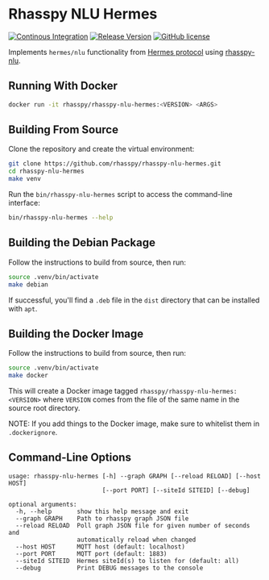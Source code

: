 # Rhasspy NLU Hermes

[![Continous Integration](https://github.com/rhasspy/rhasspy-nlu-hermes/workflows/Tests/badge.svg)](https://github.com/rhasspy/rhasspy-nlu-hermes/actions)
[![Release Version](https://images.microbadger.com/badges/version/rhasspy/rhasspy-nlu-hermes.svg)](https://hub.docker.com/r/rhasspy/rhasspy-nlu-hermes)
[![GitHub license](https://img.shields.io/github/license/rhasspy/rhasspy-nlu-hermes.svg)](https://github.com/rhasspy/rhasspy-nlu-hermes/blob/master/LICENSE)

Implements `hermes/nlu` functionality from [Hermes protocol](https://docs.snips.ai/reference/hermes) using [rhasspy-nlu](https://github.com/rhasspy/rhasspy-nlu).

## Running With Docker

```bash
docker run -it rhasspy/rhasspy-nlu-hermes:<VERSION> <ARGS>
```

## Building From Source

Clone the repository and create the virtual environment:

```bash
git clone https://github.com/rhasspy/rhasspy-nlu-hermes.git
cd rhasspy-nlu-hermes
make venv
```

Run the `bin/rhasspy-nlu-hermes` script to access the command-line interface:

```bash
bin/rhasspy-nlu-hermes --help
```

## Building the Debian Package

Follow the instructions to build from source, then run:

```bash
source .venv/bin/activate
make debian
```

If successful, you'll find a `.deb` file in the `dist` directory that can be installed with `apt`.

## Building the Docker Image

Follow the instructions to build from source, then run:

```bash
source .venv/bin/activate
make docker
```

This will create a Docker image tagged `rhasspy/rhasspy-nlu-hermes:<VERSION>` where `VERSION` comes from the file of the same name in the source root directory.

NOTE: If you add things to the Docker image, make sure to whitelist them in `.dockerignore`.

## Command-Line Options

```
usage: rhasspy-nlu-hermes [-h] --graph GRAPH [--reload RELOAD] [--host HOST]
                          [--port PORT] [--siteId SITEID] [--debug]

optional arguments:
  -h, --help       show this help message and exit
  --graph GRAPH    Path to rhasspy graph JSON file
  --reload RELOAD  Poll graph JSON file for given number of seconds and
                   automatically reload when changed
  --host HOST      MQTT host (default: localhost)
  --port PORT      MQTT port (default: 1883)
  --siteId SITEID  Hermes siteId(s) to listen for (default: all)
  --debug          Print DEBUG messages to the console
```
